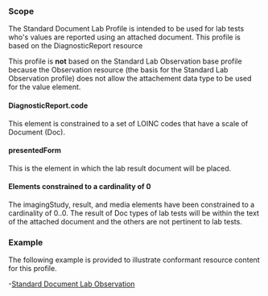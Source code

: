 ### Scope

The Standard Document Lab Profile is intended to be used for lab tests who's values are reported using an attached document.  This profile is based on the DiagnosticReport resource

This profile is **not** based on the Standard Lab Observation base profile because the Observation resource (the basis for the Standard Lab Observation profile) does not allow the attachement data type to be used for the value element.

#### DiagnosticReport.code

This element is constrained to a set of LOINC codes that have a scale of Document (Doc).

#### presentedForm

This is the element in which the lab result document will be placed.

#### Elements constrained to a cardinality of 0

The imagingStudy, result, and media elements have been constrained to a cardinality of 0..0.  The result of Doc types of lab tests will be within the text of the attached document and the others are not pertinent to lab tests.

### Example

The following example is provided to illustrate conformant resource content for this profile.

-[Standard Document Lab Observation](DiagnosticReport-DocuemntLab-example.html)